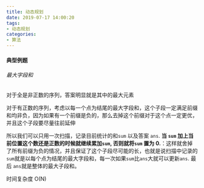 ```yaml
---
title: 动态规划
date: 2019-07-17 14:00:20
tags:
- 动态规划
categories:
- 算法
---
```


#### 典型例题



###### 最大字段和

对于全是非正数的序列，答案明显就是其中的最大元素

对于有正数的序列，考虑以每一个点为结尾的最大字段和，这个子段一定满足前缀和均非负，因为如果有一个前缀是负的，那么去掉这个前缀对于这个点一定更优，并且这个子段要尽量往前延伸



所以我们可以只用一次扫描，记录目前统计的和`sum` 以及答案 `ans`. **当 `sum` 加上当前位置这个数还是正数的时候就继续累加`sum`, 否则就将`sum` 置为 0.**：这样就舍掉了所有前缀为负的情况，并且保证了这个子段尽可能的长，也就是说扫描中记录的`sum`就是以每个点为结尾的最大字段和，每一次如果`sum`比`ans`大就可以更新`ans`. 最后 `ans`就是整体的最大子段和。

时间复杂度 O(N)

